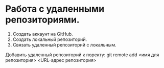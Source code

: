 # Работа с удаленными репозиториями.

1. Создать аккаунт на GitHub.
2. Создать локальный репозиторий.
3. Связать удаленный репозиторий с локальным.

Добавить удаленный репозиторий к поректу:
git remote add <имя для репозитория> <URL-адрес репозитория>
